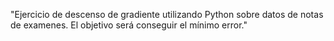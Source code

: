 "Ejercicio de descenso de gradiente utilizando Python sobre datos de notas de examenes. El objetivo será conseguir el mínimo error." 
